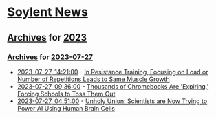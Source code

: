 # [Soylent News](../../../README.md)

## [Archives](../../index.md) for [2023](../index.md)

### [Archives](../../index.md) for [2023-07-27](index.md)

* [2023-07-27, 14:21:00](https://soylentnews.org/article.pl?sid=23/07/26/2016230&from=rss) - [In Resistance Training, Focusing on Load or Number of Repetitions Leads to Same Muscle Growth](https://soylentnews.org/article.pl?sid=23/07/26/2016230&from=rss)
* [2023-07-27, 09:36:00](https://soylentnews.org/article.pl?sid=23/07/26/208207&from=rss) - [Thousands of Chromebooks Are 'Expiring,' Forcing Schools to Toss Them Out](https://soylentnews.org/article.pl?sid=23/07/26/208207&from=rss)
* [2023-07-27, 04:51:00](https://soylentnews.org/article.pl?sid=23/07/26/052253&from=rss) - [Unholy Union: Scientists are Now Trying to Power AI Using Human Brain Cells](https://soylentnews.org/article.pl?sid=23/07/26/052253&from=rss)
